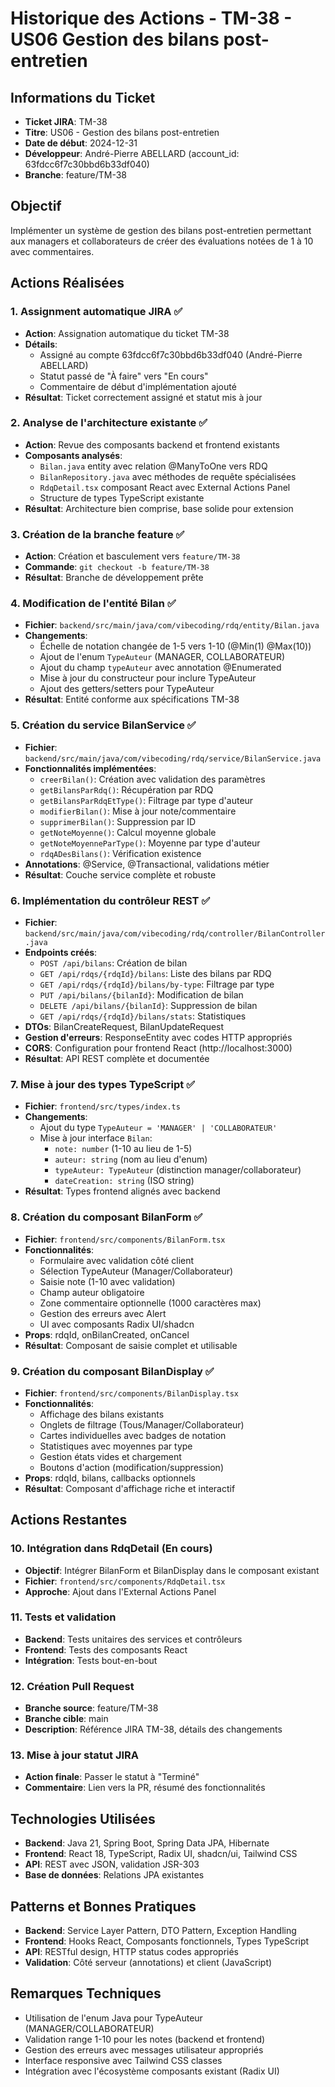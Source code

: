 # Historique des Actions - TM-38 - US06 Gestion des bilans post-entretien

## Informations du Ticket
- **Ticket JIRA**: TM-38
- **Titre**: US06 - Gestion des bilans post-entretien
- **Date de début**: 2024-12-31
- **Développeur**: André-Pierre ABELLARD (account_id: 63fdcc6f7c30bbd6b33df040)
- **Branche**: feature/TM-38

## Objectif
Implémenter un système de gestion des bilans post-entretien permettant aux managers et collaborateurs de créer des évaluations notées de 1 à 10 avec commentaires.

## Actions Réalisées

### 1. Assignment automatique JIRA ✅
- **Action**: Assignation automatique du ticket TM-38
- **Détails**: 
  - Assigné au compte 63fdcc6f7c30bbd6b33df040 (André-Pierre ABELLARD)
  - Statut passé de "À faire" vers "En cours"
  - Commentaire de début d'implémentation ajouté
- **Résultat**: Ticket correctement assigné et statut mis à jour

### 2. Analyse de l'architecture existante ✅
- **Action**: Revue des composants backend et frontend existants
- **Composants analysés**:
  - `Bilan.java` entity avec relation @ManyToOne vers RDQ
  - `BilanRepository.java` avec méthodes de requête spécialisées
  - `RdqDetail.tsx` composant React avec External Actions Panel
  - Structure de types TypeScript existante
- **Résultat**: Architecture bien comprise, base solide pour extension

### 3. Création de la branche feature ✅
- **Action**: Création et basculement vers `feature/TM-38`
- **Commande**: `git checkout -b feature/TM-38`
- **Résultat**: Branche de développement prête

### 4. Modification de l'entité Bilan ✅
- **Fichier**: `backend/src/main/java/com/vibecoding/rdq/entity/Bilan.java`
- **Changements**:
  - Échelle de notation changée de 1-5 vers 1-10 (@Min(1) @Max(10))
  - Ajout de l'enum `TypeAuteur` (MANAGER, COLLABORATEUR)
  - Ajout du champ `typeAuteur` avec annotation @Enumerated
  - Mise à jour du constructeur pour inclure TypeAuteur
  - Ajout des getters/setters pour TypeAuteur
- **Résultat**: Entité conforme aux spécifications TM-38

### 5. Création du service BilanService ✅
- **Fichier**: `backend/src/main/java/com/vibecoding/rdq/service/BilanService.java`
- **Fonctionnalités implémentées**:
  - `creerBilan()`: Création avec validation des paramètres
  - `getBilansParRdq()`: Récupération par RDQ
  - `getBilansParRdqEtType()`: Filtrage par type d'auteur
  - `modifierBilan()`: Mise à jour note/commentaire
  - `supprimerBilan()`: Suppression par ID
  - `getNoteMoyenne()`: Calcul moyenne globale
  - `getNoteMoyenneParType()`: Moyenne par type d'auteur
  - `rdqADesBilans()`: Vérification existence
- **Annotations**: @Service, @Transactional, validations métier
- **Résultat**: Couche service complète et robuste

### 6. Implémentation du contrôleur REST ✅
- **Fichier**: `backend/src/main/java/com/vibecoding/rdq/controller/BilanController.java`
- **Endpoints créés**:
  - `POST /api/bilans`: Création de bilan
  - `GET /api/rdqs/{rdqId}/bilans`: Liste des bilans par RDQ
  - `GET /api/rdqs/{rdqId}/bilans/by-type`: Filtrage par type
  - `PUT /api/bilans/{bilanId}`: Modification de bilan
  - `DELETE /api/bilans/{bilanId}`: Suppression de bilan
  - `GET /api/rdqs/{rdqId}/bilans/stats`: Statistiques
- **DTOs**: BilanCreateRequest, BilanUpdateRequest
- **Gestion d'erreurs**: ResponseEntity avec codes HTTP appropriés
- **CORS**: Configuration pour frontend React (http://localhost:3000)
- **Résultat**: API REST complète et documentée

### 7. Mise à jour des types TypeScript ✅
- **Fichier**: `frontend/src/types/index.ts`
- **Changements**:
  - Ajout du type `TypeAuteur = 'MANAGER' | 'COLLABORATEUR'`
  - Mise à jour interface `Bilan`:
    - `note: number` (1-10 au lieu de 1-5)
    - `auteur: string` (nom au lieu d'enum)
    - `typeAuteur: TypeAuteur` (distinction manager/collaborateur)
    - `dateCreation: string` (ISO string)
- **Résultat**: Types frontend alignés avec backend

### 8. Création du composant BilanForm ✅
- **Fichier**: `frontend/src/components/BilanForm.tsx`
- **Fonctionnalités**:
  - Formulaire avec validation côté client
  - Sélection TypeAuteur (Manager/Collaborateur)
  - Saisie note (1-10 avec validation)
  - Champ auteur obligatoire
  - Zone commentaire optionnelle (1000 caractères max)
  - Gestion des erreurs avec Alert
  - UI avec composants Radix UI/shadcn
- **Props**: rdqId, onBilanCreated, onCancel
- **Résultat**: Composant de saisie complet et utilisable

### 9. Création du composant BilanDisplay ✅
- **Fichier**: `frontend/src/components/BilanDisplay.tsx`
- **Fonctionnalités**:
  - Affichage des bilans existants
  - Onglets de filtrage (Tous/Manager/Collaborateur)
  - Cartes individuelles avec badges de notation
  - Statistiques avec moyennes par type
  - Gestion états vides et chargement
  - Boutons d'action (modification/suppression)
- **Props**: rdqId, bilans, callbacks optionnels
- **Résultat**: Composant d'affichage riche et interactif

## Actions Restantes

### 10. Intégration dans RdqDetail (En cours)
- **Objectif**: Intégrer BilanForm et BilanDisplay dans le composant existant
- **Fichier**: `frontend/src/components/RdqDetail.tsx`
- **Approche**: Ajout dans l'External Actions Panel

### 11. Tests et validation
- **Backend**: Tests unitaires des services et contrôleurs
- **Frontend**: Tests des composants React
- **Intégration**: Tests bout-en-bout

### 12. Création Pull Request
- **Branche source**: feature/TM-38
- **Branche cible**: main
- **Description**: Référence JIRA TM-38, détails des changements

### 13. Mise à jour statut JIRA
- **Action finale**: Passer le statut à "Terminé"
- **Commentaire**: Lien vers la PR, résumé des fonctionnalités

## Technologies Utilisées
- **Backend**: Java 21, Spring Boot, Spring Data JPA, Hibernate
- **Frontend**: React 18, TypeScript, Radix UI, shadcn/ui, Tailwind CSS
- **API**: REST avec JSON, validation JSR-303
- **Base de données**: Relations JPA existantes

## Patterns et Bonnes Pratiques
- **Backend**: Service Layer Pattern, DTO Pattern, Exception Handling
- **Frontend**: Hooks React, Composants fonctionnels, Types TypeScript
- **API**: RESTful design, HTTP status codes appropriés
- **Validation**: Côté serveur (annotations) et client (JavaScript)

## Remarques Techniques
- Utilisation de l'enum Java pour TypeAuteur (MANAGER/COLLABORATEUR)
- Validation range 1-10 pour les notes (backend et frontend)
- Gestion des erreurs avec messages utilisateur appropriés
- Interface responsive avec Tailwind CSS classes
- Intégration avec l'écosystème composants existant (Radix UI)